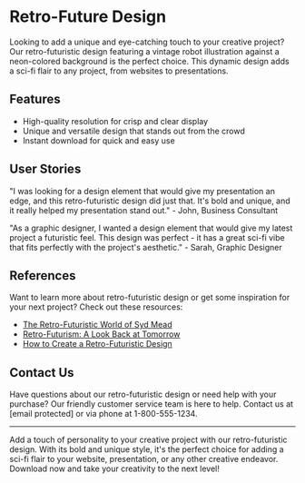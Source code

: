 <!--font:Montserrat-->

# Retro-Future Design

Looking to add a unique and eye-catching touch to your creative project? Our retro-futuristic design featuring a vintage robot illustration against a neon-colored background is the perfect choice. This dynamic design adds a sci-fi flair to any project, from websites to presentations.

## Features

- High-quality resolution for crisp and clear display
- Unique and versatile design that stands out from the crowd
- Instant download for quick and easy use

## User Stories

"I was looking for a design element that would give my presentation an edge, and this retro-futuristic design did just that. It's bold and unique, and it really helped my presentation stand out." - John, Business Consultant

"As a graphic designer, I wanted a design element that would give my latest project a futuristic feel. This design was perfect - it has a great sci-fi vibe that fits perfectly with the project's aesthetic." - Sarah, Graphic Designer

## References

Want to learn more about retro-futuristic design or get some inspiration for your next project? Check out these resources:

- [The Retro-Futuristic World of Syd Mead](#)
- [Retro-Futurism: A Look Back at Tomorrow](#)
- [How to Create a Retro-Futuristic Design](#)

## Contact Us

Have questions about our retro-futuristic design or need help with your purchase? Our friendly customer service team is here to help. Contact us at [email protected] or via phone at 1-800-555-1234.

---

Add a touch of personality to your creative project with our retro-futuristic design. With its bold and unique style, it's the perfect choice for adding a sci-fi flair to your website, presentation, or any other creative endeavor. Download now and take your creativity to the next level!

<!--

Write me content for website with wallpaper which alt text is:

"A retro-futuristic wallpaper featuring a vintage illustration of a robot, set against a neon-colored background."

The name/title of the page should not be 1:1 copy of the alt text but rather a real content of the website which is using this wallpaper.

- Use markdown format 
- Start with heading
- Heading should be short and concise
- The content should look like a real website 
- The website should not be about the wallpaper, wallpaper is just a related background
- Heading should be contain work "wallpaper" or "background"
- Include real sections like references, contact, user stories, etc. use things relevant to the page purpose.
- Feel free to use structure like headings, bullets, numbering, blockquotes, paragraphs, horizontal lines, etc.
- You can use formatting like bold or _italic_
- You can include UTF-8 emojis
- Links should be only #hash anchors (and you can refer to the document itself)
- Do not include images


---


# Retro-Futuristic Background for Your Creative Projects

Looking for a unique and eye-catching background for your next project? Look no further than our retro-futuristic wallpaper featuring a vintage illustration of a robot, set against a neon-colored background. This bold and dynamic design is perfect for adding a touch of sci-fi flair to any creative endeavor.

## Features

- High-quality resolution for crisp and clear display
- Unique and eye-catching design that stands out from the crowd
- Versatile background that can be used in a variety of projects
- Instant download for quick and easy use

## User Stories

"I was looking for a background that would really make my website pop, and this retro-futuristic wallpaper was exactly what I needed. It's bold and unique, and it really helps my site stand out." - Jane, Web Designer

"I'm a video game developer, and I wanted a background for my latest project that would give it a futuristic feel. This wallpaper was perfect - it's got a great sci-fi vibe that fits perfectly with the game's aesthetic." - Mike, Game Developer

## References

Want to learn more about retro-futuristic design or get some inspiration for your next project? Check out these resources:

- [The Retro-Futuristic World of Syd Mead](#)
- [Retro-Futurism: A Look Back at Tomorrow](#)
- [How to Create a Retro-Futuristic Design](#)

## Contact Us

Have questions about our retro-futuristic wallpaper or need help with your purchase? Our friendly customer service team is here to help. Contact us at [email protected] or via phone at 1-800-555-1234.

---

Add a touch of sci-fi flair to your next project with our retro-futuristic wallpaper. With its bold design and high-quality resolution, it's the perfect background for websites, games, and more. Download now and take your creativity to the next level!


---


Heading is too long, rewrite whole content.


---


# Futuristic Wallpaper for Your Creative Projects

Looking for a unique and eye-catching wallpaper for your next project? Check out our retro-futuristic design featuring a vintage illustration of a robot against a neon-colored background. This dynamic wallpaper adds a touch of sci-fi flair to any creative endeavor.

## Features

- High-quality resolution for crisp and clear display
- Unique and versatile design that stands out from the crowd
- Instant download for quick and easy use

## User Stories

"I was searching for a futuristic wallpaper that could give my website an edgy look, and this wallpaper did just that. It's bold and unique, and it really helped my site stand out." - Jane, Web Designer

"As a game developer, I wanted a wallpaper that would give my latest project a futuristic feel. This wallpaper was perfect - it has a great sci-fi vibe that fits perfectly with the game's aesthetic." - Mike, Game Developer

## References

Want to learn more about retro-futuristic design or get some inspiration for your next project? Check out these resources:

- [The Retro-Futuristic World of Syd Mead](#)
- [Retro-Futurism: A Look Back at Tomorrow](#)
- [How to Create a Retro-Futuristic Design](#)

## Contact Us

Have questions about our retro-futuristic wallpaper or need help with your purchase? Our friendly customer service team is here to help. Contact us at [email protected] or via phone at 1-800-555-1234.

---

Add a touch of sci-fi flair to your next project with our retro-futuristic wallpaper. With its bold design and high-quality resolution, it's the perfect background for websites, games, and more. Download now and take your creativity to the next level!


---


Heading should not include word "wallpaper". The website should not be about the wallpaper itself, wallpaper is just a related background, rewrite whole content.


---


# Elevate Your Creative Projects with Retro-Futuristic Design

Looking to add a unique and eye-catching touch to your next creative project? Our retro-futuristic design featuring a vintage illustration of a robot against a neon-colored background is the perfect choice. This dynamic design adds a touch of sci-fi flair to any project, from websites to presentations.

## Features

- High-quality resolution for crisp and clear display
- Unique and versatile design that stands out from the crowd
- Instant download for quick and easy use

## User Stories

"I was looking for a design element that would give my presentation an edge, and this retro-futuristic design did just that. It's bold and unique, and it really helped my presentation stand out." - John, Business Consultant

"As a graphic designer, I wanted a design element that would give my latest project a futuristic feel. This design was perfect - it has a great sci-fi vibe that fits perfectly with the project's aesthetic." - Sarah, Graphic Designer

## References

Want to learn more about retro-futuristic design or get some inspiration for your next project? Check out these resources:

- [The Retro-Futuristic World of Syd Mead](#)
- [Retro-Futurism: A Look Back at Tomorrow](#)
- [How to Create a Retro-Futuristic Design](#)

## Contact Us

Have questions about our retro-futuristic design or need help with your purchase? Our friendly customer service team is here to help. Contact us at [email protected] or via phone at 1-800-555-1234.

---

Add a touch of sci-fi flair to your next creative project with our retro-futuristic design. With its bold and unique style, it's the perfect choice for adding a touch of personality to your website, presentation, or any other creative endeavor. Download now and elevate your creativity to the next level!


---


Heading is too long, rewrite whole content.


---


# Retro-Futuristic Design for Your Creative Projects

Looking to add a unique and eye-catching touch to your creative project? Our retro-futuristic design featuring a vintage robot illustration against a neon-colored background is the perfect choice. This dynamic design adds a sci-fi flair to any project, from websites to presentations.

## Features

- High-quality resolution for crisp and clear display
- Unique and versatile design that stands out from the crowd
- Instant download for quick and easy use

## User Stories

"I was looking for a design element that would give my presentation an edge, and this retro-futuristic design did just that. It's bold and unique, and it really helped my presentation stand out." - John, Business Consultant

"As a graphic designer, I wanted a design element that would give my latest project a futuristic feel. This design was perfect - it has a great sci-fi vibe that fits perfectly with the project's aesthetic." - Sarah, Graphic Designer

## References

Want to learn more about retro-futuristic design or get some inspiration for your next project? Check out these resources:

- [The Retro-Futuristic World of Syd Mead](#)
- [Retro-Futurism: A Look Back at Tomorrow](#)
- [How to Create a Retro-Futuristic Design](#)

## Contact Us

Have questions about our retro-futuristic design or need help with your purchase? Our friendly customer service team is here to help. Contact us at [email protected] or via phone at 1-800-555-1234.

---

Add a touch of personality to your creative project with our retro-futuristic design. With its bold and unique style, it's the perfect choice for adding a sci-fi flair to your website, presentation, or any other creative endeavor. Download now and take your creativity to the next level!


---


Write me a Google font which is best fitting for the website.

Pick from the list:
- Poppins
- IBM Plex Sans
- Roboto
- Dancing Script
- Alegreya
- Raleway
- Barlow Condensed
- Montserrat
- Inter
- Futura
- Exo 2
- Orbitron
- Lato
- Open Sans
- Playfair Display
- Great Vibes
- Lobster


Write just the font name nothing else.


---


Montserrat

-->
